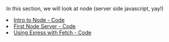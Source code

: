 In this section, we will look at node (server side javascript, yay!)
<li>
    <a href="https://github.com/MathuraMG/IMA-Low-Res-Connections-Lab/tree/master/Fall2020/Week_06%7CIntro_to_Node/Node_js_Practice"
        target="_blank">
        Intro to Node - Code
    </a>
</li>
<li>
    <a href="https://github.com/MathuraMG/IMA-Low-Res-Connections-Lab/tree/master/Fall2020/Week_06|Intro_to_Node/First_server"
        target="_blank">
        First Node Server - Code
    </a>
</li>
<li>
    <a href="https://github.com/MathuraMG/IMA-Low-Res-Connections-Lab/tree/master/Fall2020/Week_06%7CIntro_to_Node/Express%20with%20Fetch"
        target="_blank">
        Using Exress with Fetch - Code
    </a>
</li>     
